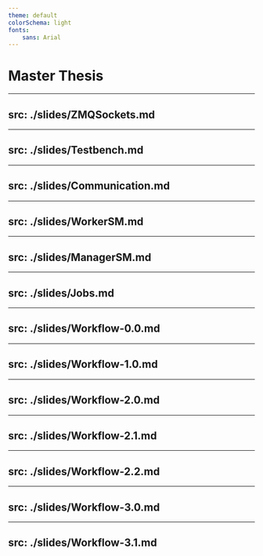 ```yaml
---
theme: default
colorSchema: light
fonts:
    sans: Arial
---
```

# Master Thesis

<TUMLogo variant="white" />

---
src: ./slides/ZMQSockets.md
---

---
src: ./slides/Testbench.md
---

---
src: ./slides/Communication.md
---

---
src: ./slides/WorkerSM.md
---

---
src: ./slides/ManagerSM.md
---

---
src: ./slides/Jobs.md
---

---
src: ./slides/Workflow-0.0.md
---

---
src: ./slides/Workflow-1.0.md
---

---
src: ./slides/Workflow-2.0.md
---

---
src: ./slides/Workflow-2.1.md
---

---
src: ./slides/Workflow-2.2.md
---

---
src: ./slides/Workflow-3.0.md
---

---
src: ./slides/Workflow-3.1.md
---
